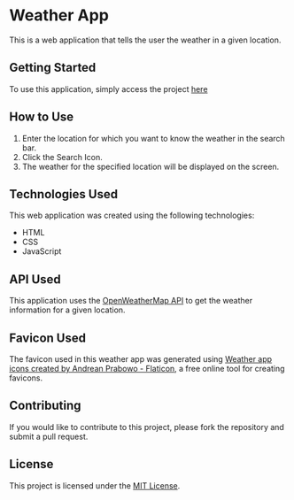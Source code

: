 # Weather App

This is a web application that tells the user the weather in a given location.

## Getting Started

To use this application, simply access the project [here](https://vickykimani.github.io/weather-app/)

## How to Use

1. Enter the location for which you want to know the weather in the search bar.
2. Click the Search Icon.
3. The weather for the specified location will be displayed on the screen.

## Technologies Used

This web application was created using the following technologies:

- HTML
- CSS
- JavaScript

## API Used

This application uses the [OpenWeatherMap API](https://openweathermap.org/api) to get the weather information for a given location.

## Favicon Used

The favicon used in this weather app was generated using [Weather app icons created by Andrean Prabowo - Flaticon](https://www.flaticon.com/free-icons/weather-app), a free online tool for creating favicons.

## Contributing

If you would like to contribute to this project, please fork the repository and submit a pull request.

## License

This project is licensed under the [MIT License](https://opensource.org/licenses/MIT).
